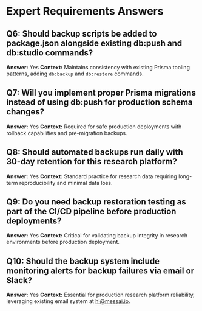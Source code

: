 # Expert Requirements Answers

## Q6: Should backup scripts be added to package.json alongside existing db:push and db:studio commands?

**Answer:** Yes **Context:** Maintains consistency with existing Prisma tooling
patterns, adding `db:backup` and `db:restore` commands.

## Q7: Will you implement proper Prisma migrations instead of using db:push for production schema changes?

**Answer:** Yes **Context:** Required for safe production deployments with
rollback capabilities and pre-migration backups.

## Q8: Should automated backups run daily with 30-day retention for this research platform?

**Answer:** Yes **Context:** Standard practice for research data requiring
long-term reproducibility and minimal data loss.

## Q9: Do you need backup restoration testing as part of the CI/CD pipeline before production deployments?

**Answer:** Yes **Context:** Critical for validating backup integrity in
research environments before production deployment.

## Q10: Should the backup system include monitoring alerts for backup failures via email or Slack?

**Answer:** Yes **Context:** Essential for production research platform
reliability, leveraging existing email system at hi@messai.io.
